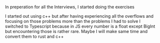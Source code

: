 In preperation for all the Interviews, I started doing the exercises

I started out using c++ but after having experiencing all the overflows and focusing on those problems more than the problems I had to solve I switched to Typescript because in JS every number is a float except BigInt but encountering those is rather rare.
Maybe I will make same time and convert them to rust and c++
